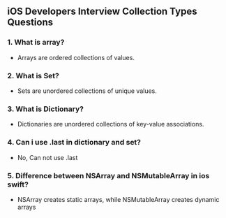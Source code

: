 ## iOS Developers Interview Collection Types Questions

### 1. What is array?
  - Arrays are ordered collections of values.
    
### 2. What is Set?
  - Sets are unordered collections of unique values.
    
### 3. What is Dictionary?
  - Dictionaries are unordered collections of key-value associations.

### 4. Can i use .last in dictionary and set?
  - No, Can not use .last

### 5. Difference between NSArray and NSMutableArray in ios swift?
  - NSArray creates static arrays, while NSMutableArray creates dynamic arrays
